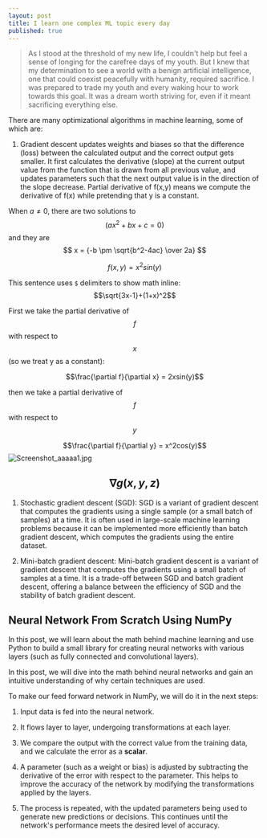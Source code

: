 ```yaml
---
layout: post
title: I learn one complex ML topic every day
published: true
---
```

<!-- MathJax -->

<script type="text/javascript"

  src="https://cdnjs.cloudflare.com/ajax/libs/mathjax/2.7.3/MathJax.js?config=TeX-AMS-MML_HTMLorMML">

</script>

> As I stood at the threshold of my new life, I couldn't help but feel a sense of longing for the carefree days of my youth. But I knew that my determination to see a world with a benign artificial intelligence, one that could coexist peacefully with humanity, required sacrifice. I was prepared to trade my youth and every waking hour to work towards this goal. It was a dream worth striving for, even if it meant sacrificing everything else.


There are many optimizational algorithms in machine learning, some of which are:

1. Gradient descent updates weights and biases so that the difference (loss) between the calculated output and the correct output gets smaller. It first calculates the derivative (slope) at the current output value from the function that is drawn from all previous value, and updates parameters such that the next output value is in the direction of the slope decrease.
Partial derivative of f(x,y) means we compute the derivative of f(x) while pretending that y is a constant.

When $a \ne 0$, there are two solutions to $$(ax^2 + bx + c = 0)$$ and they are 
$$ x = {-b \pm \sqrt{b^2-4ac} \over 2a} $$

$$f(x,y) = x^2sin(y)$$

This sentence uses `$` delimiters to show math inline:  $$\sqrt{3x-1}+(1+x)^2$$

First we take the partial derivative of $$f$$ with respect to $$x$$ (so we treat y as a constant):

$$\frac{\partial f}{\partial x} = 2xsin(y)$$

then we take a partial derivative of $$f$$ with respect to $$y$$

$$\frac{\partial f}{\partial y} = x^2cos(y)$$
![Screenshot_aaaaa1.jpg]({{site.baseurl}}/_posts/Screenshot_aaaaa1.jpg)


$$\nabla g(x, y, z)$$
-------------------------


1. Stochastic gradient descent (SGD): SGD is a variant of gradient descent that computes the gradients using a single sample (or a small batch of samples) at a time. It is often used in large-scale machine learning problems because it can be implemented more efficiently than batch gradient descent, which computes the gradients using the entire dataset.


2. Mini-batch gradient descent: Mini-batch gradient descent is a variant of gradient descent that computes the gradients using a small batch of samples at a time. It is a trade-off between SGD and batch gradient descent, offering a balance between the efficiency of SGD and the stability of batch gradient descent.































## Neural Network From Scratch Using NumPy

In this post, we will learn about the math behind machine learning and use Python to build a small library for creating neural networks with various layers (such as fully connected and convolutional layers).

In this post, we will dive into the math behind neural networks and gain an intuitive understanding of why certain techniques are used.

To make our feed forward network in NumPy, we will do it in the next steps:

1. Input data is fed into the neural network.

2. It flows layer to layer, undergoing transformations at each layer.

3. We compare the output with the correct value from the training data, and we calculate the error as a **scalar**.

4. A parameter (such as a weight or bias) is adjusted by subtracting the derivative of the error with respect to the parameter. This helps to improve the accuracy of the network by modifying the transformations applied by the layers.

5. The process is repeated, with the updated parameters being used to generate new predictions or decisions. This continues until the network's performance meets the desired level of accuracy.
